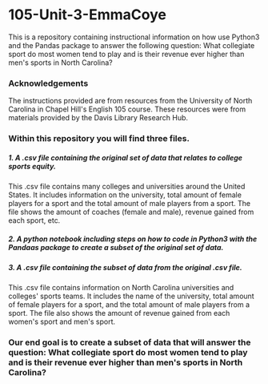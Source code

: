 # 105-Unit-3-EmmaCoye

This is a repository containing instructional information on how use Python3 and the Pandas package to answer the following question: What collegiate sport do most women tend to play and is their revenue ever higher than men's sports in North Carolina?

### Acknowledgements

The instructions provided are from resources from the University of North Carolina in Chapel Hill's English 105 course. These resources were from materials provided by the Davis Library Research Hub.

### Within this repository you will find three files. 

##### 1. A .csv file containing the original set of data that relates to college sports equity.

This .csv file contains many colleges and universities around the United States. It includes information on the university, total amount of female players for a sport and the total amount of male players from a sport. The file shows the amount of coaches (female and male), revenue gained from each sport, etc.

##### 2. A python notebook including steps on how to code in Python3 with the Pandaas package to create a subset of the original set of data.

##### 3. A .csv file containing the subset of data from the original .csv file.

This .csv file contains information on North Carolina universities and colleges' sports teams. It includes the name of the university, total amount of female players for a sport, and the total amount of male players from a sport. The file also shows the amount of revenue gained from each women's sport and men's sport.

### Our end goal is to create a subset of data that will answer the question: What collegiate sport do most women tend to play and is their revenue ever higher than men's sports in North Carolina?




